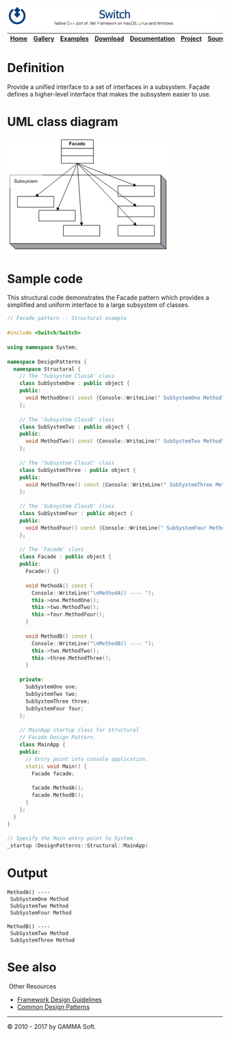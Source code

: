 ![Switch Header](Images/SwitchNativeC++port.png)

| [Home](Home.md) | [Gallery](Gallery.md) | [Examples](Examples.md) | [Download](Download.md) | [Documentation](Documentation.md) | [Project](https://sourceforge.net/projects/switchpro) | [Source](https://github.com/gammasoft71/switch) | [License](License.md) | [Contact](Contact.md) | [GAMMA Soft](https://gammasoft71.wixsite.com/gammasoft) |
|-----------------|-----------------------|-------------------------|-------------------------|-----------------------------------|-------------------------------------------------------|-------------------------------------------------|-----------------------|-----------------------|---------------------------------------------------------|

# Definition

Provide a unified interface to a set of interfaces in a subsystem. Façade defines a higher-level interface that makes the subsystem easier to use.

# UML class diagram

![AbstractFactory](Images/DesignPatterns/facade.gif)

# Sample code

This structural code demonstrates the Facade pattern which provides a simplified and uniform interface to a large subsystem of classes.

```c++
// Facade pattern -- Structural example
 
#include <Switch/Switch>
 
using namespace System;
 
namespace DesignPatterns {
  namespace Structural {
    // The 'Subsystem ClassA' class
    class SubSystemOne : public object {
    public:
      void MethodOne() const {Console::WriteLine(" SubSystemOne Method");}
    };
    
    // The 'Subsystem ClassB' class
    class SubSystemTwo : public object {
    public:
      void MethodTwo() const {Console::WriteLine(" SubSystemTwo Method");}
    };
    
    // The 'Subsystem ClassC' class
    class SubSystemThree : public object {
    public:
      void MethodThree() const {Console::WriteLine(" SubSystemThree Method");}
    };
    
    // The 'Subsystem ClassD' class
    class SubSystemFour : public object {
    public:
      void MethodFour() const {Console::WriteLine(" SubSystemFour Method");}
    };
    
    // The 'Facade' class
    class Facade : public object {
    public:
      Facade() {}
      
      void MethodA() const {
        Console::WriteLine("\nMethodA() ---- ");
        this->one.MethodOne();
        this->two.MethodTwo();
        this->four.MethodFour();
      }
      
      void MethodB() const {
        Console::WriteLine("\nMethodB() ---- ");
        this->two.MethodTwo();
        this->three.MethodThree();
      }
 
    private:
      SubSystemOne one;
      SubSystemTwo two;
      SubSystemThree three;
      SubSystemFour four;
    };
    
    // MainApp startup class for Structural
    // Facade Design Pattern.
    class MainApp {
    public:
      // Entry point into console application.
      static void Main() {
        Facade facade;
        
        facade.MethodA();
        facade.MethodB();
      }
    };
  }
}
 
// Specify the Main entry point to System
_startup (DesignPatterns::Structural::MainApp)
```

# Output

```
MethodA() ----
 SubSystemOne Method
 SubSystemTwo Method
 SubSystemFour Method
​
MethodB() ----
 SubSystemTwo Method
 SubSystemThree Method
```

# See also
​
Other Resources

* [Framework Design Guidelines](FrameworkDesignGuidelines.md)
* [Common Design Patterns](CommonDesignPatterns.md)

______________________________________________________________________________________________

© 2010 - 2017 by GAMMA Soft.
